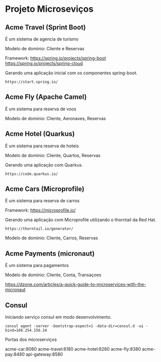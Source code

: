# Projeto Microseviços


## Acme Travel (Sprint Boot)
É um sistema de agencia de turismo   


Modelo de dominio: Cliente e Reservas

Framework: 
 https://spring.io/projects/spring-boot
 https://spring.io/projects/spring-cloud

Gerando uma aplicação inicial com os componentes spring-boot.

    https://start.spring.io/



## Acme Fly (Apache Camel)
É um sistema para reserva de voos

Modelo de dominio: Cliente, Aeronaves, Reservas

## Acme Hotel (Quarkus)
É um sistema para reserva de hoteis

Modelo de dominio: Cliente, Quartos, Reservas

Gerando uma aplicação com Quarkus.

    https://code.quarkus.io/

## Acme Cars (Microprofile)
É um sistema para reserva de carros

Framework: https://microprofile.io/

Gerando uma aplicação com Microprofile utilizando o thorntail da Red Hat.


    https://thorntail.io/generator/


Modelo de dominio: Cliente, Carros, Reservas

## Acme Payments (micronaut)
É um sistema para pagamentos

Modelo de dominio: Cliente, Conta, Transaçoes


https://dzone.com/articles/a-quick-guide-to-microservices-with-the-micronaut

## Consul

Iniciando serviço consul em modo desenvolvimento.

    
	consul agent -server -bootstrap-expect=1 -data-dir=consul.d -ui -bind=169.254.156.24


Portas dos microserviços

acme-car:8080
acme-travel:8180
acme-hotel:8280
acme-fly:8380
acme-pay:8480
api-gateway:8580


